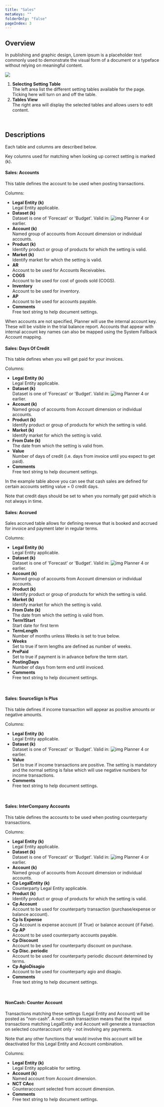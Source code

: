 ```yaml
---
title: "Sales"
metaKeys: ""
folderOnly: "false"
pageIndex: 3
---
```


## Overview
In publishing and graphic design, Lorem ipsum is a placeholder text commonly used to demonstrate the visual form of a document or a typeface without relying on meaningful content.
<br/>

![](https://profitbasedocs.blob.core.windows.net/plannerimages/finance-settings-sales.jpg)

1. **Selecting Setting Table**<br/>The left area list the different setting tables available for the page. Ticking here will turn on and off the table.
2. **Tables View**<br/>The right area will display the selected tables and allows users to edit content.
<br/>

## Descriptions

Each table and columns are described below.

Key columns used for matching when looking up correct setting is marked (k).

#### Sales: Accounts
This table defines the account to be used when posting transactions.

Columns:

- **Legal Entity (k)**<br/>
Legal Entity applicable.
- **Dataset (k)**<br/>
Dataset is one of 'Forecast' or 'Budget'. Valid in: ![img](https://profitbasedocs.blob.core.windows.net/icons/yes-icon.png) Planner 4 or earlier.
- **Account (k)**<br/>
Named group of accounts from Account dimension or individual accounts.
- **Product (k)**<br/>
Identify product or group of products for which the setting is valid.
- **Market (k)**<br/>
Identify market for which the setting is valid.
- **AR**<br/>
Account to be used for Accounts Receivables.
- **COGS**<br/>
Account to be used for cost of goods sold (COGS).
- **Inventory**<br/>
Account to be used for inventory.
- **AP**<br/>
Account to be used for accounts payable.
- **Comments**<br/>
Free text string to help document settings.

When accounts are not specified, Planner will use the internal account key. These will be visible in the trial balance report. Accounts that appear with internal account key names can also be mapped using the System Fallback Account mapping.
<br/>

#### Sales: Days Of Credit
This table defines when you will get paid for your invoices.

Columns:

- **Legal Entity (k)**<br/>
Legal Entity applicable.
- **Dataset (k)**<br/>
Dataset is one of 'Forecast' or 'Budget'. Valid in: ![img](https://profitbasedocs.blob.core.windows.net/icons/yes-icon.png) Planner 4 or earlier.
- **Account (k)**<br/>
Named group of accounts from Account dimension or individual accounts.
- **Product (k)**<br/>
Identify product or group of products for which the setting is valid.
- **Market (k)**<br/>
Identify market for which the setting is valid.
- **From Date (k)**<br/>
The date from which the setting is valid from.
- **Value**<br/>
Number of days of credit (i.e. days from invoice until you expect to get paid).
- **Comments**<br/>
Free text string to help document settings.

In the example table above you can see that cash sales are defined for certain accounts setting value = 0 credit days.

Note that credit days should be set to when you normally get paid which is not always in time.
<br/>

#### Sales: Accrued
Sales accrued table allows for defining revenue that is booked and accrued for invoice and payment later in regular terms.

Columns:

- **Legal Entity (k)**<br/>
Legal Entity applicable.
- **Dataset (k)**<br/>
Dataset is one of 'Forecast' or 'Budget'. Valid in: ![img](https://profitbasedocs.blob.core.windows.net/icons/yes-icon.png) Planner 4 or earlier.
- **Account (k)**<br/>
Named group of accounts from Account dimension or individual accounts.
- **Product (k)**<br/>
Identify product or group of products for which the setting is valid.
- **Market (k)**<br/>
Identify market for which the setting is valid.
- **From Date (k)**<br/>
The date from which the setting is valid from.
- **Term1Start**<br/>
Start date for first term
- **TermLength**<br/>
Number of months unless Weeks is set to true below.
- **Weeks**<br/>
Set to true if term lengths are defined as number of weeks.
- **PrePaid**<br/>
Set to true if payment is in advance before the term start.
- **PostingDays**<br/>
Number of days from term end until invoiced.
- **Comments**<br/>
Free text string to help document settings.

<br/>

#### Sales: SourceSign Is Plus
This table defines if income transaction will appear as positive amounts or negative amounts.

Columns:

- **Legal Entity (k)**<br/>
Legal Entity applicable.
- **Dataset (k)**<br/>
Dataset is one of 'Forecast' or 'Budget'. Valid in: ![img](https://profitbasedocs.blob.core.windows.net/icons/yes-icon.png) Planner 4 or earlier.
- **Value**<br/>
Set to true if income transactions are positive. The setting is mandatory and the normal setting is false which will use negative numbers for income transactions.
- **Comments**<br/>
Free text string to help document settings.

<br/>

#### Sales: InterCompany Accounts
This table defines the accounts to be used when posting counterparty transactions.

Columns:

- **Legal Entity (k)**<br/>
Legal Entity applicable.
- **Dataset (k)**<br/>
Dataset is one of 'Forecast' or 'Budget'. Valid in: ![img](https://profitbasedocs.blob.core.windows.net/icons/yes-icon.png) Planner 4 or earlier.
- **Account (k)**<br/>
Named group of accounts from Account dimension or individual accounts.
- **Cp LegalEntity (k)**<br/>
Counterparty Legal Entity applicable.
- **Product (k)**<br/>
Identify product or group of products for which the setting is valid.
- **Cp Account**<br/>
Account to be used for counterparty transaction (purchase/expense or balance account).
- **Cp Is Expense**<br/>
Cp Account is expense account (if True) or balance account (if False).
- **Cp AP**<br/>
Account to be used counterparty accounts payable.
- **Cp Discount**<br/>
Account to be used for counterparty discount on purchase.
- **Cp Disc. periodic**<br/>
Account to be used for counterparty periodic discount determined by terms.
- **Cp AgioDisagio**<br/>
Account to be used for counterparty agio and disagio.
- **Comments**<br/>
Free text string to help document settings.

<br/>

#### NonCash: Counter Account
Transactions matching these settings (Legal Entity and Account) will be posted as "non-cash". A non-cash transaction means that the input transactions matching LegalEntity and Account will generate a transaction on selected counteraccount only - not involving any payments.  

Note that any other functions that would involve this account will be deactivated for this Legal Entity and Account combination.

Columns:

- **Legal Entity (k)**<br/>
Legal Entity applicable for setting.
- **Account (k)**<br/>
Named account from Account dimension.
- **NCT CAcc**<br/>
Counteraccount selected from account dimension.
- **Comments**<br/>
Free text string to help document settings.
<br/>
